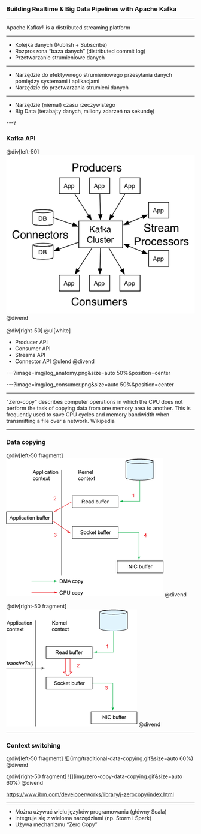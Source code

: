 
### Building Realtime & Big Data Pipelines with Apache Kafka


---

Apache Kafka® is a distributed streaming platform


---

* Kolejka danych (Publish + Subscribe)
* Rozproszona “baza danych” (distributed commit log)
* Przetwarzanie strumieniowe danych


---

* Narzędzie do efektywnego strumieniowego przesyłania danych pomiędzy systemami i aplikacjami 
* Narzędzie do przetwarzania strumieni danych


---

* Narzędzie (niemal) czasu rzeczywistego
* Big Data (terabajty danych, miliony zdarzeń na sekundę)



---?

### Kafka API

@div[left-50]
<br>
![MONKEY](img/kafka-apis.png)
@divend
<br/><br/>
@div[right-50]
@ul[white]
- Producer API
- Consumer API
- Streams API
- Connector API
@ulend
@divend



---?image=img/log_anatomy.png&size=auto 50%&position=center



---?image=img/log_consumer.png&size=auto 50%&position=center



---

"Zero-copy" describes computer operations in which the CPU does not perform the task of copying data from one memory area to another. This is frequently used to save CPU cycles and memory bandwidth when transmitting a file over a network. Wikipedia



---

### Data copying

@div[left-50 fragment]
![](img/traditional-data-copying.gif)
@divend

@div[right-50 fragment]
![](img/zero-copy-data-copying.gif)
@divend



---

### Context switching

@div[left-50 fragment]
![](img/traditional-data-copying.gif&size=auto 60%)
@divend

@div[right-50 fragment]
![](img/zero-copy-data-copying.gif&size=auto 60%)
@divend

<span class="footer">https://www.ibm.com/developerworks/library/j-zerocopy/index.html</span>



---
* Można używać wielu języków programowania (główny Scala)
* Integruje się z wieloma narzędziami (np. Storm i Spark)
* Używa mechanizmu “Zero Copy”